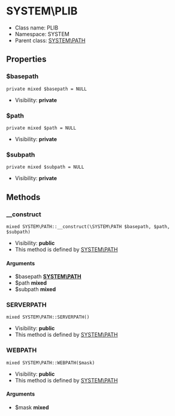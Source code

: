 SYSTEM\PLIB
===============






* Class name: PLIB
* Namespace: SYSTEM
* Parent class: [SYSTEM\PATH](SYSTEM-PATH.md)





Properties
----------


### $basepath

    private mixed $basepath = NULL





* Visibility: **private**


### $path

    private mixed $path = NULL





* Visibility: **private**


### $subpath

    private mixed $subpath = NULL





* Visibility: **private**


Methods
-------


### __construct

    mixed SYSTEM\PATH::__construct(\SYSTEM\PATH $basepath, $path, $subpath)





* Visibility: **public**
* This method is defined by [SYSTEM\PATH](SYSTEM-PATH.md)


#### Arguments
* $basepath **[SYSTEM\PATH](SYSTEM-PATH.md)**
* $path **mixed**
* $subpath **mixed**



### SERVERPATH

    mixed SYSTEM\PATH::SERVERPATH()





* Visibility: **public**
* This method is defined by [SYSTEM\PATH](SYSTEM-PATH.md)




### WEBPATH

    mixed SYSTEM\PATH::WEBPATH($mask)





* Visibility: **public**
* This method is defined by [SYSTEM\PATH](SYSTEM-PATH.md)


#### Arguments
* $mask **mixed**


